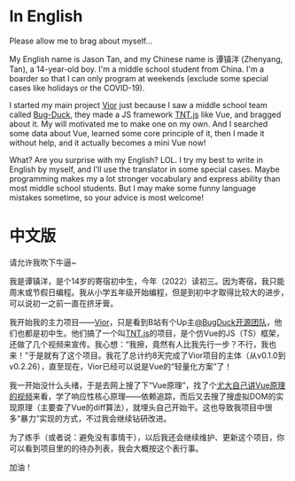 # In English

Please allow me to brag about myself...

My English name is Jason Tan, and my Chinese name is 谭镇洋 (Zhenyang, Tan), a 14-year-old boy. I'm a middle school student from China. I'm a boarder so that I can only program at weekends (exclude some special cases like holidays or the COVID-19).

I started my main project [Vior](https://github.com/jwhgzs/vior) just because I saw a middle school team called [Bug-Duck](https://github.com/Bug-Duck), they made a JS framework [TNT.js](https://github.com/Bug-Duck/tntjs) like Vue, and bragged about it. My will motivated me to make one on my own. And I searched some data about Vue, learned some core principle of it, then I made it without help, and it actually becomes a mini Vue now!

What? Are you surprise with my English? LOL. I try my best to write in English by myself, and I'll use the translator in some special cases. Maybe programming makes my a lot stronger vocabulary and express ability than most middle school students. But I may make some funny language mistakes sometime, so your advice is most welcome!

# 中文版

请允许我吹下牛逼~

我是谭镇洋，是个14岁的寄宿初中生，今年（2022）读初三。因为寄宿，我只能周末或节假日编程。我从小学五年级开始编程，但是到初中才取得比较大的进步，可以说初一之前一直在挤牙膏。

我开始我的主力项目——[Vior](https://github.com/jwhgzs/vior)，只是看到B站有个Up主[@BugDuck开源团队](https://space.bilibili.com/1959824394)，他们也都是初中生。他们搞了一个叫[TNT.js](https://github.com/Bug-Duck/tntjs)的项目，是个仿Vue的JS（TS）框架，还做了几个视频来宣传。我心想：“我擦，竟然有人比我先行一步？不行，我也来！”于是就有了这个项目。我花了总计约8天完成了Vior项目的主体（从v0.1.0到v0.2.26），直至现在，Vior已经可以说是Vue的“轻量化方案”了！

我一开始没什么头绪，于是去网上搜了下“Vue原理”，找了个[尤大自己讲Vue原理的视频](https://www.bilibili.com/video/BV1d4411v7UX/)来看，学了响应性核心原理——依赖追踪，而后又去搜了搜虚拟DOM的实现原理（主要查了Vue的diff算法），就埋头自己开始干。这也导致我项目中很多“暴力”实现的方式，不过我会继续钻研改进。

为了练手（或者说：避免没有事情干），以后我还会继续维护、更新这个项目，你可以看到项目里的的待办列表，我会大概按这个表行事。

加油！
